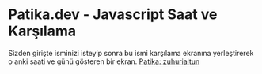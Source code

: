 # Patika.dev - Javascript Saat ve Karşılama
Sizden girişte isminizi isteyip sonra bu ismi karşılama ekranına yerleştirerek o anki saati ve günü gösteren bir ekran.
[Patika: zuhurialtun](https://app.patika.dev/zuhurialtun)